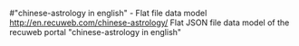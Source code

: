 #"chinese-astrology in english" - Flat file data model
http://en.recuweb.com/chinese-astrology/
Flat JSON file data model of the recuweb portal "chinese-astrology in english"
